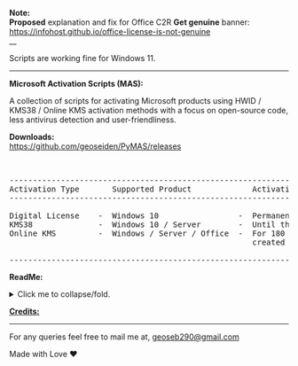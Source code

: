 **Note:**<br/>
**Proposed** explanation and fix for Office C2R **Get genuine** banner:<br/>
https://infohost.github.io/office-license-is-not-genuine
<br/>
__

Scripts are working fine for Windows 11.

<hr>


   **Microsoft Activation Scripts (MAS):**

   A collection of scripts for activating Microsoft products using HWID / KMS38 / Online KMS activation methods 
   with a focus on open-source code, less antivirus detection and user-friendliness.
   

   **Downloads:** <br/>
   https://github.com/geoseiden/PyMAS/releases

<br/> 

<pre class="ipsCode prettyprint lang-html prettyprinted"><span class="pln">----------------------------------------------------------------------------------------------
Activation Type       Supported Product             Activation Period
----------------------------------------------------------------------------------------------

Digital License    -  Windows 10                 -  Permanent
KMS38              -  Windows 10 / Server        -  Until the year 2038
Online KMS         -  Windows / Server / Office  -  For 180 Days, renewal task needs to be 
                                                    created for lifetime auto activation.

----------------------------------------------------------------------------------------------</span></pre>

   **ReadMe:**
   
<p>
<details>
<summary>Click me to collapse/fold.</summary>
<br/> 
<a href="https://github.com/massgravel/Microsoft-Activation-Scripts/raw/master/MAS_1.4/Separate-Files-Version/Activators/HWID-KMS38_Activation/ReadMe_HWID.txt" target="_blank" rel="nofollow noreferrer noopener">Digital License (HWID) Activation</a> <br /> <a href="https://github.com/massgravel/Microsoft-Activation-Scripts/raw/master/MAS_1.4/Separate-Files-Version/Activators/HWID-KMS38_Activation/ReadMe_KMS38.txt" target="_blank">KMS38 Activation</a> <br /> <a href="https://raw.githubusercontent.com/massgravel/Microsoft-Activation-Scripts/master/MAS_1.4/Separate-Files-Version/Extras/KMS38_Protection/ReadMe.txt" target="_blank">KMS38_Protection</a> <br /> <a href="https://raw.githubusercontent.com/massgravel/Microsoft-Activation-Scripts/master/MAS_1.4/Separate-Files-Version/Activators/Online_KMS_Activation/_ReadMe.txt" target="_blank">Online KMS Activation</a> <br /> <a href="https://pastebin.com/raw/7Xyaf15Z" target="_blank">Activation Methods info and faqs</a>  <br /> <a href="https://pastebin.com/raw/jduBSazJ" target="_blank" rel="nofollow noreferrer noopener">Download Genuine Installation Media</a>
  </details></p> 

   [**Credits:**](https://raw.githubusercontent.com/massgravel/Microsoft-Activation-Scripts/master/MAS_1.4/Separate-Files-Version/Credits.txt)


<hr />

For any queries feel free to mail me at, geoseb290@gmail.com


Made with Love ❤️
